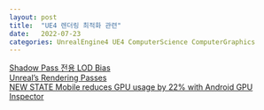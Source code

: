 ```yaml
---
layout: post
title:  "UE4 렌더링 최적화 관련"
date:   2022-07-23
categories: UnrealEngine4 UE4 ComputerScience ComputerGraphics
---         
```

                
[Shadow Pass 전용 LOD Bias](https://www.reddit.com/r/unrealengine/comments/7stjf7/show_offshadow_lod_biasing/)                              
[Unreal’s Rendering Passes](https://unrealartoptimization.github.io/book/profiling/passes/)             
[NEW STATE Mobile reduces GPU usage by 22% with Android GPU Inspector](https://developer.android.com/stories/games/new-state-mobile)                   